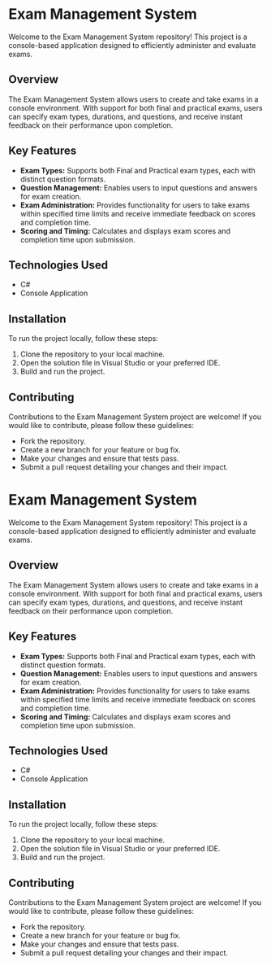 # Exam Management System

Welcome to the Exam Management System repository! This project is a console-based application designed to efficiently administer and evaluate exams.

## Overview
The Exam Management System allows users to create and take exams in a console environment. With support for both final and practical exams, users can specify exam types, durations, and questions, and receive instant feedback on their performance upon completion.

## Key Features
- **Exam Types:** Supports both Final and Practical exam types, each with distinct question formats.
- **Question Management:** Enables users to input questions and answers for exam creation.
- **Exam Administration:** Provides functionality for users to take exams within specified time limits and receive immediate feedback on scores and completion time.
- **Scoring and Timing:** Calculates and displays exam scores and completion time upon submission.

## Technologies Used
- C#
- Console Application

## Installation
To run the project locally, follow these steps:
1. Clone the repository to your local machine.
2. Open the solution file in Visual Studio or your preferred IDE.
3. Build and run the project.

## Contributing
Contributions to the Exam Management System project are welcome! If you would like to contribute, please follow these guidelines:
- Fork the repository.
- Create a new branch for your feature or bug fix.
- Make your changes and ensure that tests pass.
- Submit a pull request detailing your changes and their impact.


# Exam Management System

Welcome to the Exam Management System repository! This project is a console-based application designed to efficiently administer and evaluate exams.

## Overview
The Exam Management System allows users to create and take exams in a console environment. With support for both final and practical exams, users can specify exam types, durations, and questions, and receive instant feedback on their performance upon completion.

## Key Features
- **Exam Types:** Supports both Final and Practical exam types, each with distinct question formats.
- **Question Management:** Enables users to input questions and answers for exam creation.
- **Exam Administration:** Provides functionality for users to take exams within specified time limits and receive immediate feedback on scores and completion time.
- **Scoring and Timing:** Calculates and displays exam scores and completion time upon submission.

## Technologies Used
- C#
- Console Application

## Installation
To run the project locally, follow these steps:
1. Clone the repository to your local machine.
2. Open the solution file in Visual Studio or your preferred IDE.
3. Build and run the project.

## Contributing
Contributions to the Exam Management System project are welcome! If you would like to contribute, please follow these guidelines:
- Fork the repository.
- Create a new branch for your feature or bug fix.
- Make your changes and ensure that tests pass.
- Submit a pull request detailing your changes and their impact.


